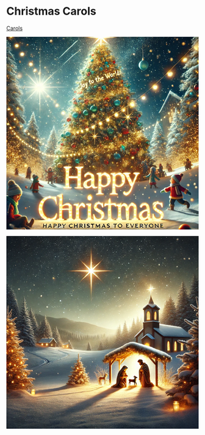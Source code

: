 
# Christmas Carols

[Carols](carols.html)

![1734704585700](images/closing-image.png)

![1734704618376](images/opening-image.png)
